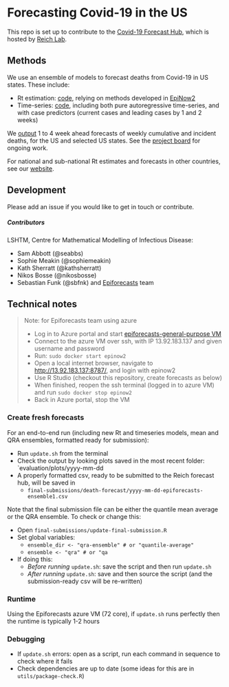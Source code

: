 # Forecasting Covid-19 in the US

This repo is set up to contribute to the [Covid-19 Forecast Hub](https://github.com/reichlab/covid19-forecast-hub), which is hosted by [Reich Lab](https://reichlab.io/covid19-forecast-hub/).

## Methods
We use an ensemble of models to forecast deaths from Covid-19 in US states. These include:
- Rt estimation: [code](https://github.com/epiforecasts/covid-us-forecasts/tree/master/rt-forecast-2), relying on methods developed in [EpiNow2](https://epiforecasts.io/EpiNow2/)
- Time-series: [code](https://github.com/epiforecasts/covid-us-forecasts/tree/master/timeseries-forecast), including both pure autoregressive time-series, and with case predictors (current cases and leading cases by 1 and 2 weeks)

We [output](https://github.com/epiforecasts/covid-us-forecasts/tree/master/final-submissions/death-forecast) 1 to 4 week ahead forecasts of weekly cumulative and incident deaths, for the US and selected US states. See the [project board](https://github.com/epiforecasts/covid-us-forecasts/projects) for ongoing work.

For national and sub-national Rt estimates and forecasts in other countries, see our [website](https://epiforecasts.io/covid/posts/global/).

## Development
Please add an issue if you would like to get in touch or contribute.
##### Contributors
LSHTM, Centre for Mathematical Modelling of Infectious Disease:
- Sam Abbott (@seabbs)
- Sophie Meakin (@sophiemeakin)
- Kath Sherratt (@kathsherratt)
- Nikos Bosse (@nikosbosse)
- Sebastian Funk (@sbfnk) and [Epiforecasts](https://github.com/epiforecasts) team

## Technical notes
> Note: for Epiforecasts team using azure
> - Log in to Azure portal and start [epiforecasts-general-purpose VM](https://portal.azure.com/#@epiforecastsoutlook.onmicrosoft.com/resource/subscriptions/2d9a656e-d2ff-4b55-9f35-99bddf874f1b/resourceGroups/epiforecasts-general-purpose/providers/Microsoft.Compute/virtualMachines/epiforecasts-general-purpose/overview)
> - Connect to the azure VM over ssh, with IP 13.92.183.137 and given username and password
> - Run: `sudo docker start epinow2`
> - Open a local internet browser, navigate to http://13.92.183.137:8787/, and login with epinow2
> - Use R Studio (checkout this repository, create forecasts as below)
> - When finished, reopen the ssh terminal (logged in to azure VM) and run `sudo docker stop epinow2`
> - Back in Azure portal, stop the VM

### Create fresh forecasts
For an end-to-end run (including new Rt and timeseries models, mean and QRA ensembles, formatted ready for submission):
- Run `update.sh` from the terminal
- Check the output by looking plots saved in the most recent folder: `evaluation/plots/yyyy-mm-dd
- A properly formatted csv, ready to be submitted to the Reich forecast hub, will be saved in 
  - `final-submissions/death-forecast/yyyy-mm-dd-epiforecasts-ensemble1.csv`

Note that the final submission file can be either the quantile mean average or the QRA ensemble. To check or change this:
  - Open `final-submissions/update-final-submission.R`
  - Set global variables:
    - `ensemble_dir <- "qra-ensemble" # or "quantile-average"`
    - `ensemble <- "qra" # or "qa`
  - If doing this:
    - _Before running_ `update.sh`: save the script and then run `update.sh`
    - _After running_ `update.sh`: save and then source the script (and the submission-ready csv will be re-written)

### Runtime
Using the Epiforecasts azure VM (72 core), if `update.sh` runs perfectly then the runtime is typically 1-2 hours

### Debugging
- If `update.sh` errors: open  as a script, run each command in sequence to check where it fails
- Check dependencies are up to date (some ideas for this are in `utils/package-check.R`)
